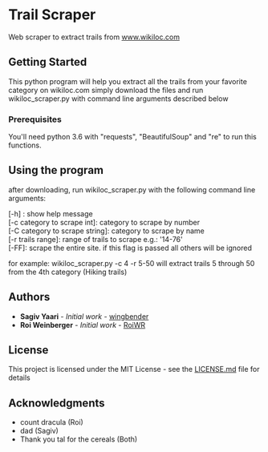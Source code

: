 # Trail Scraper

Web scraper to extract trails from www.wikiloc.com

## Getting Started

This python program will help you extract all the trails from your favorite category on wikiloc.com
simply download the files and run wikiloc_scraper.py with command line arguments described below

### Prerequisites

You'll need python 3.6 with "requests", "BeautifulSoup" and "re" to run this functions.


## Using the program
after downloading, run wikiloc_scraper.py with the following command line arguments:

[-h] : show help message  
[-c category to scrape int]: category to scrape by number  
[-C category to scrape string]: category to scrape by name  
[-r trails range]: range of trails to scrape e.g.: '14-76'  
[-FF]: scrape the entire site. if this flag is passed all others will be ignored  


for example: 
  wikiloc_scraper.py -c 4 -r 5-50
  will extract trails 5 through 50 from the 4th category (Hiking trails)

## Authors

* **Sagiv Yaari** - *Initial work* - [wingbender](https://github.com/wingbender)
* **Roi Weinberger** - *Initial work* - [RoiWR](https://github.com/roiwr)

## License

This project is licensed under the MIT License - see the [LICENSE.md](LICENSE.md) file for details

## Acknowledgments


* count dracula (Roi)
* dad (Sagiv)
* Thank you tal for the cereals (Both)

